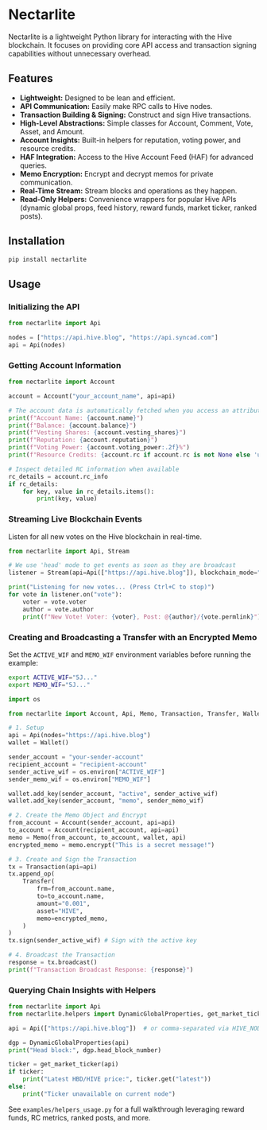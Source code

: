 # Nectarlite

Nectarlite is a lightweight Python library for interacting with the Hive blockchain. It focuses on providing core API access and transaction signing capabilities without unnecessary overhead.

## Features

- **Lightweight:** Designed to be lean and efficient.
- **API Communication:** Easily make RPC calls to Hive nodes.
- **Transaction Building & Signing:** Construct and sign Hive transactions.
- **High-Level Abstractions:** Simple classes for Account, Comment, Vote, Asset, and Amount.
- **Account Insights:** Built-in helpers for reputation, voting power, and resource credits.
- **HAF Integration:** Access to the Hive Account Feed (HAF) for advanced queries.
- **Memo Encryption:** Encrypt and decrypt memos for private communication.
- **Real-Time Stream:** Stream blocks and operations as they happen.
- **Read-Only Helpers:** Convenience wrappers for popular Hive APIs (dynamic global props, feed history, reward funds, market ticker, ranked posts).

## Installation

```bash
pip install nectarlite
```

## Usage

### Initializing the API

```python
from nectarlite import Api

nodes = ["https://api.hive.blog", "https://api.syncad.com"]
api = Api(nodes)
```

### Getting Account Information

```python
from nectarlite import Account

account = Account("your_account_name", api=api)

# The account data is automatically fetched when you access an attribute
print(f"Account Name: {account.name}")
print(f"Balance: {account.balance}")
print(f"Vesting Shares: {account.vesting_shares}")
print(f"Reputation: {account.reputation}")
print(f"Voting Power: {account.voting_power:.2f}%")
print(f"Resource Credits: {account.rc if account.rc is not None else 'unavailable'}")

# Inspect detailed RC information when available
rc_details = account.rc_info
if rc_details:
    for key, value in rc_details.items():
        print(key, value)
```

### Streaming Live Blockchain Events

Listen for all new votes on the Hive blockchain in real-time.

```python
from nectarlite import Api, Stream

# We use 'head' mode to get events as soon as they are broadcast
listener = Stream(api=Api(["https://api.hive.blog"]), blockchain_mode="head")

print("Listening for new votes... (Press Ctrl+C to stop)")
for vote in listener.on("vote"):
    voter = vote.voter
    author = vote.author
    print(f"New Vote! Voter: {voter}, Post: @{author}/{vote.permlink}")
```

### Creating and Broadcasting a Transfer with an Encrypted Memo

Set the `ACTIVE_WIF` and `MEMO_WIF` environment variables before running the example:

```bash
export ACTIVE_WIF="5J..."
export MEMO_WIF="5J..."
```

```python
import os

from nectarlite import Account, Api, Memo, Transaction, Transfer, Wallet

# 1. Setup
api = Api(nodes="https://api.hive.blog")
wallet = Wallet()

sender_account = "your-sender-account"
recipient_account = "recipient-account"
sender_active_wif = os.environ["ACTIVE_WIF"]
sender_memo_wif = os.environ["MEMO_WIF"]

wallet.add_key(sender_account, "active", sender_active_wif)
wallet.add_key(sender_account, "memo", sender_memo_wif)

# 2. Create the Memo Object and Encrypt
from_account = Account(sender_account, api=api)
to_account = Account(recipient_account, api=api)
memo = Memo(from_account, to_account, wallet, api)
encrypted_memo = memo.encrypt("This is a secret message!")

# 3. Create and Sign the Transaction
tx = Transaction(api=api)
tx.append_op(
    Transfer(
        frm=from_account.name,
        to=to_account.name,
        amount="0.001",
        asset="HIVE",
        memo=encrypted_memo,
    )
)
tx.sign(sender_active_wif) # Sign with the active key

# 4. Broadcast the Transaction
response = tx.broadcast()
print(f"Transaction Broadcast Response: {response}")
```

### Querying Chain Insights with Helpers

```python
from nectarlite import Api
from nectarlite.helpers import DynamicGlobalProperties, get_market_ticker

api = Api(["https://api.hive.blog"])  # or comma-separated via HIVE_NODES env var

dgp = DynamicGlobalProperties(api)
print("Head block:", dgp.head_block_number)

ticker = get_market_ticker(api)
if ticker:
    print("Latest HBD/HIVE price:", ticker.get("latest"))
else:
    print("Ticker unavailable on current node")
```

See `examples/helpers_usage.py` for a full walkthrough leveraging reward funds, RC metrics, ranked posts, and more.
